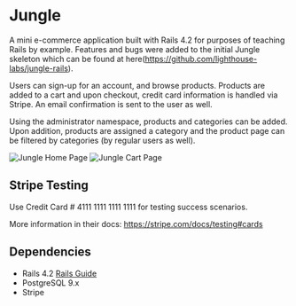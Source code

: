 # Jungle

A mini e-commerce application built with Rails 4.2 for purposes of teaching Rails by example. Features and bugs were added to the initial Jungle skeleton which can be found at here(https://github.com/lighthouse-labs/jungle-rails).

Users can sign-up for an account, and browse products. Products are added to a cart and upon checkout, credit card information is handled via Stripe. An email confirmation is sent to the user as well. 

Using the administrator namespace, products and categories can be added. Upon addition, products are assigned a category and the product page can be filtered by categories (by regular users as well). 

![Jungle Home Page]()
![Jungle Cart Page]()


## Stripe Testing

Use Credit Card # 4111 1111 1111 1111 for testing success scenarios.

More information in their docs: <https://stripe.com/docs/testing#cards>

## Dependencies

* Rails 4.2 [Rails Guide](http://guides.rubyonrails.org/v4.2/)
* PostgreSQL 9.x
* Stripe
